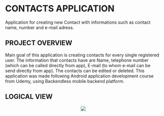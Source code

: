 # CONTACTS APPLICATION



Application for creating new Contact with informations such as contact name, number and e-mail adress.



## PROJECT OVERVIEW



Main goal of this application is creating contacts for every single registered user. The information that contacts have are Name, telephone number (which can be called directly from app), E-mail (to whom e-mail can be send directly from app). The contacts can be edited or deleted. 
This application was made following Android application development course from Udemy, using Backendless mobile backend platform.



## LOGICAL VIEW


<p align="center"> <img src="https://imgur.com/6uH3YUo"> </p>









